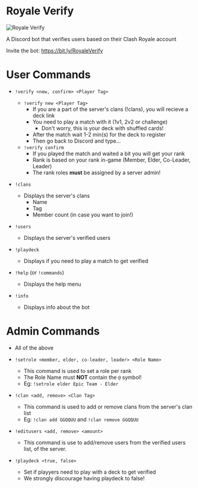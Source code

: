 # Royale Verify 
![Royale Verify](https://i.imgur.com/5s60HnM.png)

A Discord bot that verifies users based on their Clash Royale account

Invite the bot: https://bit.ly/RoyaleVerify
# User Commands
  - `!verify <new, confirm> <Player Tag>`
    * `!verify new <Player Tag>`
      * If you are a part of the server's clans (!clans), you will recieve a deck link
      * You need to play a match with it (1v1, 2v2 or challenge) 
        * Don't worry, this is your deck with shuffled cards!
      * After the match wait 1-2 min(s) for the deck to register
      * Then go back to Discord and type...
    * `!verify confirm`
      * If you played the match and waited a bit you will get your rank
      * Rank is based on your rank in-game (Member, Elder, Co-Leader, Leader)
      * The rank roles **must** be assigned by a server admin!
  
  - `!clans`
    * Displays the server's clans
      * Name
      * Tag
      * Member count (in case you want to join!)
  
  - `!users`
    * Displays the server's verified users
    
  - `!playdeck`
    * Displays if you need to play a match to get verified
  
  - `!help` (or `!commands`)
    * Displays the help menu
    
  - `!info`
    * Displays info about the bot

# Admin Commands
  - All of the above
  
  - `!setrole <member, elder, co-leader, leader> <Role Name>`
    * This command is used to set a role per rank
    * The Role Name must __NOT__ contain the `@` symbol!
    * Eg: `!setrole elder Epic Team - Elder`
  
  - `!clan <add, remove> <Clan Tag>`
    * This command is used to add or remove clans from the server's clan list
    * Eg: `!clan add GGQQUU` and `!clan remove GGQQUU` 
  
  - `!editusers <add, remove> <amount>`
    * This command is use to add/remove users from the verified users list, of the server.
    
  - `!playdeck <true, false>`
    * Set if playyers need to play with a deck to get verified
    * We strongly discourage having playdeck to false!
